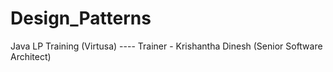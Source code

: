 # Design_Patterns

Java LP Training (Virtusa) ---- Trainer - Krishantha Dinesh (Senior Software Architect)
